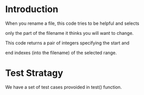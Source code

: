 Introduction
===========
When you rename a file, this code tries to be helpful and selects 

only the part of the filename it thinks you will want to change.

This code returns a pair of integers specifying the start and

end indexes (into the filename) of the selected range.

Test Stratagy
=============
We have a set of test cases provoided in test() function.